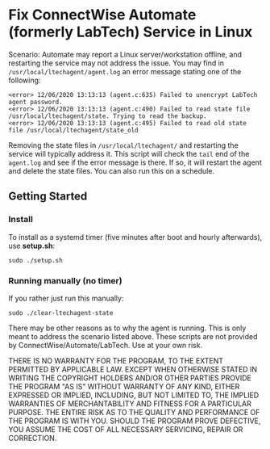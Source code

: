 # Fix ConnectWise Automate (formerly LabTech) Service in Linux

Scenario:
Automate may report a Linux server/workstation offline, and restarting the
  service may not address the issue. You may find in
  `/usr/local/ltechagent/agent.log` an error message stating one of the
  following:

    <error> 12/06/2020 13:13:13 (agent.c:635) Failed to unencrypt LabTech agent password.
    <error> 12/06/2020 13:13:13 (agent.c:490) Failed to read state file /usr/local/ltechagent/state. Trying to read the backup.
    <error> 12/06/2020 13:13:13 (agent.c:495) Failed to read old state file /usr/local/ltechagent/state_old

Removing the state files in `/usr/local/ltechagent/` and restarting the
  service will typically address it. This script will check the `tail` end of the
  `agent.log` and see if the error message is there. If so, it will restart
  the agent and delete the state files. You can also run this on a schedule.

Getting Started
---------------

### Install
To install as a systemd timer (five minutes after boot and hourly afterwards),
 use **setup.sh**:

    sudo ./setup.sh

### Running manually (no timer)
If you rather just run this manually:

    sudo ./clear-ltechagent-state

There may be other reasons as to why the agent is running. This is only meant
  to address the scenario listed above. These scripts are not provided by
  ConnectWise/Automate/LabTech. Use at your own risk.


THERE IS NO WARRANTY FOR THE PROGRAM, TO THE EXTENT PERMITTED BY
  APPLICABLE LAW.  EXCEPT WHEN OTHERWISE STATED IN WRITING THE COPYRIGHT
  HOLDERS AND/OR OTHER PARTIES PROVIDE THE PROGRAM "AS IS" WITHOUT WARRANTY
  OF ANY KIND, EITHER EXPRESSED OR IMPLIED, INCLUDING, BUT NOT LIMITED TO,
  THE IMPLIED WARRANTIES OF MERCHANTABILITY AND FITNESS FOR A PARTICULAR
  PURPOSE.  THE ENTIRE RISK AS TO THE QUALITY AND PERFORMANCE OF THE PROGRAM
  IS WITH YOU.  SHOULD THE PROGRAM PROVE DEFECTIVE, YOU ASSUME THE COST OF
  ALL NECESSARY SERVICING, REPAIR OR CORRECTION.
